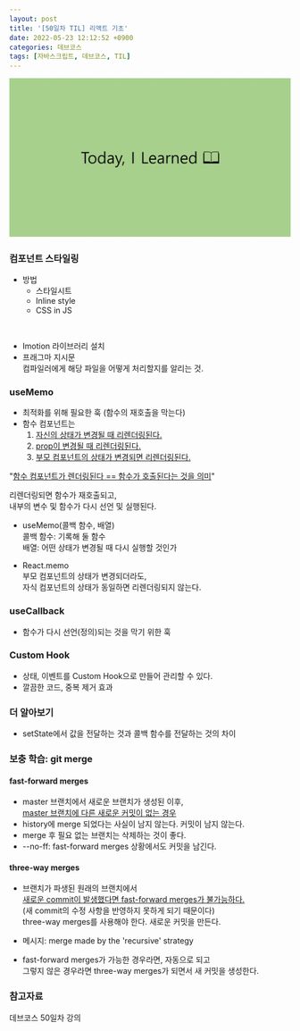 ```yaml
---
layout: post
title: '[50일차 TIL] 리액트 기초'
date: 2022-05-23 12:12:52 +0900
categories: 데브코스
tags: [자바스크립트, 데브코스, TIL]
---
```


<img src="https://github.com/gitul0515/gitul0515.github.io/blob/main/_posts/image/TIL.png?raw=true" alt="TIL 이미지">
  
### 컴포넌트 스타일링  
  * 방법  
    - 스타일시트  
    - Inline style  
    - CSS in JS  
<br>

- Imotion 라이브러리 설치
- 프래그마 지시문  
  컴파일러에게 해당 파일을 어떻게 처리할지를 알리는 것.

### useMemo

- 최적화를 위해 필요한 훅 (함수의 재호출을 막는다)
- 함수 컴포넌트는
  1.  <u>자신의 상태가 변경될 때 리렌더링된다.</u>
  2.  <u>prop이 변경될 때 리렌더링된다.</u>
  3.  <u>부모 컴포넌트의 상태가 변경되면 리렌더링된다.</u>

"<u>함수 컴포넌트가 렌더링된다 == 함수가 호출된다는 것을 의미</u>"

리렌더링되면 함수가 재호출되고,  
 내부의 변수 및 함수가 다시 선언 및 실행된다.

- useMemo(콜백 함수, 배열)  
  콜백 함수: 기록해 둘 함수  
  배열: 어떤 상태가 변경될 때 다시 실행할 것인가

- React.memo  
  부모 컴포넌트의 상태가 변경되더라도,  
  자식 컴포넌트의 상태가 동일하면 리렌더링되지 않는다.

### useCallback

- 함수가 다시 선언(정의)되는 것을 막기 위한 훅

### Custom Hook

- 상태, 이벤트를 Custom Hook으로 만들어 관리할 수 있다.
- 깔끔한 코드, 중복 제거 효과

### 더 알아보기

- setState에서 값을 전달하는 것과 콜백 함수를 전달하는 것의 차이

### 보충 학습: git merge

#### fast-forward merges

- master 브랜치에서 새로운 브랜치가 생성된 이후,  
  <u>master 브랜치에 다른 새로운 커밋이 없는 경우</u>
- history에 merge 되었다는 사실이 남지 않는다. 커밋이 남지 않는다.
- merge 후 필요 없는 브랜치는 삭제하는 것이 좋다.
- --no-ff: fast-forward merges 상황에서도 커밋을 남긴다.

#### three-way merges

- 브랜치가 파생된 원래의 브랜치에서  
  <u>새로운 commit이 발생했다면 fast-forward merges가 불가능하다.</u>  
  (새 commit의 수정 사항을 반영하지 못하게 되기 때문이다)  
  three-way merges를 사용해야 한다. 새로운 커밋을 만든다.

- 메시지: merge made by the 'recursive' strategy
- fast-forward merges가 가능한 경우라면, 자동으로 되고  
  그렇지 않은 경우라면 three-way merges가 되면서 새 커밋을 생성한다.

### 참고자료

데브코스 50일차 강의

